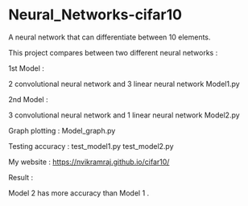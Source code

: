 # Neural_Networks-cifar10
A neural network that can differentiate between 10 elements.

This project compares between two different neural networks :

1st Model :

2 convolutional neural network and 3 linear neural network
Model1.py

2nd Model :

3 convolutional neural network and 1 linear neural network
Model2.py

Graph plotting :
Model_graph.py

Testing accuracy :
test_model1.py
test_model2.py

My website : https://nvikramraj.github.io/cifar10/

Result :

Model 2 has more accuracy than Model 1 .
